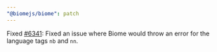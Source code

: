 ```yaml
---
"@biomejs/biome": patch
---
```


Fixed [#6341](https://github.com/biomejs/biome/issues/6341): Fixed an issue where Biome would throw an error for the language tags `nb` and `nn`.
